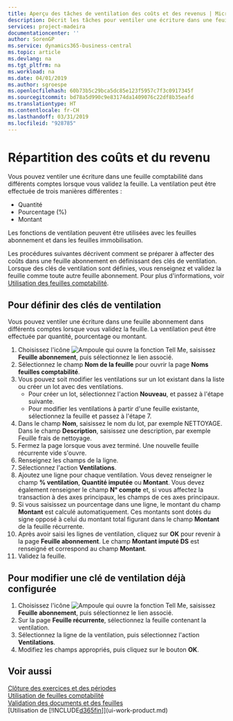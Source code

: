 ```yaml
---
title: Aperçu des tâches de ventilation des coûts et des revenus | Microsoft Docs
description: Décrit les tâches pour ventiler une écriture dans une feuille comptabilité dans différents comptes lorsque vous validez la feuille.
services: project-madeira
documentationcenter: ''
author: SorenGP
ms.service: dynamics365-business-central
ms.topic: article
ms.devlang: na
ms.tgt_pltfrm: na
ms.workload: na
ms.date: 04/01/2019
ms.author: sgroespe
ms.openlocfilehash: 60b73b5c29bca5dc85e123f5957c7f3c0917345f
ms.sourcegitcommit: bd78a5d990c9e83174da1409076c22df8b35eafd
ms.translationtype: HT
ms.contentlocale: fr-CH
ms.lasthandoff: 03/31/2019
ms.locfileid: "928785"
---
```

# <a name="allocate-costs-and-income"></a>Répartition des coûts et du revenu
Vous pouvez ventiler une écriture dans une feuille comptabilité dans différents comptes lorsque vous validez la feuille. La ventilation peut être effectuée de trois manières différentes :

* Quantité
* Pourcentage (%)
* Montant

Les fonctions de ventilation peuvent être utilisées avec les feuilles abonnement et dans les feuilles immobilisation.
<!--You can also distribute the cost or revenue of a line to an intercompany partner when you post a sales or purchase document. When you post the document, a line will be posted in your general journal, and a corresponding line will be created in the intercompany outbox.-->

Les procédures suivantes décrivent comment se préparer à affecter des coûts dans une feuille abonnement en définissant des clés de ventilation. Lorsque des clés de ventilation sont définies, vous renseignez et validez la feuille comme toute autre feuille abonnement. Pour plus d'informations, voir [Utilisation des feuilles comptabilité](ui-work-general-journals.md).

## <a name="to-set-up-allocation-keys"></a>Pour définir des clés de ventilation
Vous pouvez ventiler une écriture dans une feuille abonnement dans différents comptes lorsque vous validez la feuille. La ventilation peut être effectuée par quantité, pourcentage ou montant.
1. Choisissez l'icône ![Ampoule qui ouvre la fonction Tell Me](media/ui-search/search_small.png "Dites-moi ce que vous voulez faire"), saisissez **Feuille abonnement**, puis sélectionnez le lien associé.
2. Sélectionnez le champ **Nom de la feuille** pour ouvrir la page **Noms feuilles comptabilité**.
3. Vous pouvez soit modifier les ventilations sur un lot existant dans la liste ou créer un lot avec des ventilations.
   * Pour créer un lot, sélectionnez l'action **Nouveau**, et passez à l'étape suivante.
   * Pour modifier les ventilations à partir d'une feuille existante, sélectionnez la feuille et passez à l'étape 7.    
4. Dans le champ **Nom**, saisissez le nom du lot, par exemple NETTOYAGE. Dans le champ **Description**, saisissez une description, par exemple Feuille frais de nettoyage.
5. Fermez la page lorsque vous avez terminé. Une nouvelle feuille récurrente vide s'ouvre.
6. Renseignez les champs de la ligne.
7. Sélectionnez l'action **Ventilations**.
8. Ajoutez une ligne pour chaque ventilation. Vous devez renseigner le champ **% ventilation**, **Quantité imputée** ou **Montant**. Vous devez également renseigner le champ **N° compte** et, si vous affectez la transaction à des axes principaux, les champs de ces axes principaux.
9. Si vous saisissez un pourcentage dans une ligne, le montant du champ **Montant** est calculé automatiquement. Ces montants sont dotés du signe opposé à celui du montant total figurant dans le champ **Montant** de la feuille récurrente.
10. Après avoir saisi les lignes de ventilation, cliquez sur **OK** pour revenir à la page **Feuille abonnement**. Le champ **Montant imputé DS** est renseigné et correspond au champ **Montant**.
11. Validez la feuille.

## <a name="to-change-an-allocation-key-that-has-already-been-set-up"></a>Pour modifier une clé de ventilation déjà configurée
1. Choisissez l'icône ![Ampoule qui ouvre la fonction Tell Me](media/ui-search/search_small.png "Dites-moi ce que vous voulez faire"), saisissez **Feuille abonnement**, puis sélectionnez le lien associé.
2. Sur la page **Feuille récurrente**, sélectionnez la feuille contenant la ventilation.
3. Sélectionnez la ligne de la ventilation, puis sélectionnez l'action **Ventilations**.
4. Modifiez les champs appropriés, puis cliquez sur le bouton **OK**.

## <a name="see-also"></a>Voir aussi
[Clôture des exercices et des périodes](year-close-years-periods.md)  
[Utilisation de feuilles comptabilité](ui-work-general-journals.md)    
[Validation des documents et des feuilles](ui-post-documents-journals.md)    
[Utilisation de [!INCLUDE[d365fin](includes/d365fin_md.md)]](ui-work-product.md)
